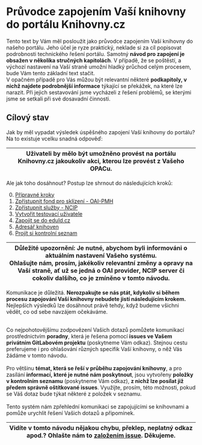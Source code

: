 # Průvodce zapojením Vaší knihovny do portálu Knihovny.cz
Tento text by Vám měl posloužit jako průvodce zapojením Vaší knihovny do našeho portálu. Jeho účel je ryze praktický, neklade si za cíl popisovat podrobnosti technického řešení portálu. Samotný **návod pro zapojení je obsažen v několika stručných kapitolách**. V případě, že se poštěstí, a výchozí nastavení na Vaší straně umožní hladký průchod celým procesem, bude Vám tento základní text stačit.  
V opačném případě pro Vás můžou být relevantní některé **podkapitoly, v nichž najdete podrobnější informace** týkající se překážek, na které lze narazit. Při jejich sestavování jsme vycházeli z řešení problémů, se kterými jsme se setkali při své dosavadní činnosti.

## Cílový stav
Jak by měl vypadat výsledek úspěšného zapojení Vaší knihovny do portálu? Na to existuje vcelku snadná odpověď:  

|  **Uživateli by mělo být umožněno provést na portálu Knihovny.cz jakoukoliv akci, kterou lze provést z Vašeho OPACu.** |
| :-----: |

Ale jak toho dosáhnout? Postup lze shrnout do následujících kroků:

0.  [Přípravné kroky](https://gitlab.com/cpk-main/wiki/wikis/prepare)
1.  [Zpřístupnit fond pro sklízení - OAI-PMH](https://gitlab.com/cpk-main/wiki/wikis/oai-pmh)
2.  [Zpřístupnit služby - NCIP](https://gitlab.com/cpk-main/wiki/wikis/ncip)  
3.  [Vytvořit testovací uživatele](https://gitlab.com/cpk-main/wiki/wikis/testusers)
4.  [Zapojit se do eduId.cz](https://gitlab.com/cpk-main/wiki/wikis/eduid)
5.  [Adresář knihoven](https://gitlab.com/cpk-main/wiki/wikis/addressbook)
6.  [Projít si kontrolní seznam](https://gitlab.com/cpk-main/wiki/wikis/checklist)

| **Důležité upozornění: Je nutné, abychom byli informováni o aktuálním nastavení Vašeho systému.**<br>Ohlašujte nám, prosím, jakékoliv relevantní změny a opravy na Vaší straně, ať už se jedná o OAI provider, NCIP server či cokoliv dalšího, co je zmíněno v tomto návodu. |
| :-----: |

Komunikace je důležitá. **Nerozpakujte se nás ptát, kdykoliv si během procesu zapojování Vaší knihovny nebudete jistí následujícím krokem.** Nejlepších výsledků lze dosáhnout právě tehdy, když budeme všichni vědět, co od sebe navzájem očekáváme.  
&nbsp;  

Co nejpohotovějšímu zodpovězení Vašich dotazů pomůžete komunikací prostřednictvím **poradny**, která je řešena pomocí **issues ve Vašem privátním GitLabovém projektu** (poskytneme Vám odkaz). Stejnou cestu preferujeme i pro ohlašování různých specifik Vaší knihovny, o něž Vás žádáme v tomto návodu.   
&nbsp;  
Pro většinu **témat, která se řeší v průběhu zapojování knihovny**, a pro zasílání **informací, které je nutné nám poskytnout**,  jsou vytvořeny **položky v kontrolním seznamu** (poskytneme Vám odkaz), **z nichž lze posílat již předem správně oštítkované issues**. Využijte, prosím, této možnosti, pokud se Váš dotaz bude týkat některé z položek v seznamu.  
&nbsp;  
Tento systém nám zpřehlední komunikaci se zapojujícími se knihovnami a pomůže urychlit řešení Vašich dotazů a připomínek.


| Vidíte v tomto návodu nějakou chybu, překlep, neplatný odkaz apod.? Ohlašte nám to [založením issue](https://gitlab.com/cpk-main/wiki/issues). Děkujeme.  |
| :-----:|

